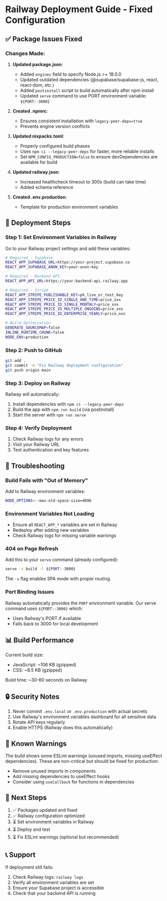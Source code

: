 # Railway Deployment Guide - Fixed Configuration

## ✅ Package Issues Fixed

### Changes Made:
1. **Updated package.json**:
   - Added `engines` field to specify Node.js >= 18.0.0
   - Updated outdated dependencies (@supabase/supabase-js, react, react-dom, etc.)
   - Added `postinstall` script to build automatically after npm install
   - Updated `serve` command to use PORT environment variable: `${PORT:-3000}`

2. **Created .npmrc**:
   - Ensures consistent installation with `legacy-peer-deps=true`
   - Prevents engine version conflicts

3. **Updated nixpacks.toml**:
   - Properly configured build phases
   - Uses `npm ci --legacy-peer-deps` for faster, more reliable installs
   - Set `NPM_CONFIG_PRODUCTION=false` to ensure devDependencies are available for build

4. **Updated railway.json**:
   - Increased healthcheck timeout to 300s (build can take time)
   - Added schema reference

5. **Created .env.production**:
   - Template for production environment variables

## 🚀 Deployment Steps

### Step 1: Set Environment Variables in Railway

Go to your Railway project settings and add these variables:

```bash
# Required - Supabase
REACT_APP_SUPABASE_URL=https://your-project.supabase.co
REACT_APP_SUPABASE_ANON_KEY=your-anon-key

# Required - Backend API
REACT_APP_API_URL=https://your-backend-api.railway.app

# Required - Stripe
REACT_APP_STRIPE_PUBLISHABLE_KEY=pk_live_or_test_key
REACT_APP_STRIPE_PRICE_ID_SINGLE_ONE_TIME=price_xxx
REACT_APP_STRIPE_PRICE_ID_SINGLE_MONTHLY=price_xxx
REACT_APP_STRIPE_PRICE_ID_MULTIPLE_ONGOING=price_xxx
REACT_APP_STRIPE_PRICE_ID_ENTERPRISE_YEARLY=price_xxx

# Build Optimization
GENERATE_SOURCEMAP=false
INLINE_RUNTIME_CHUNK=false
NODE_ENV=production
```

### Step 2: Push to GitHub

```bash
git add .
git commit -m "Fix Railway deployment configuration"
git push origin main
```

### Step 3: Deploy on Railway

Railway will automatically:
1. Install dependencies with `npm ci --legacy-peer-deps`
2. Build the app with `npm run build` (via postinstall)
3. Start the server with `npm run serve`

### Step 4: Verify Deployment

1. Check Railway logs for any errors
2. Visit your Railway URL
3. Test authentication and key features

## 🔧 Troubleshooting

### Build Fails with "Out of Memory"
Add to Railway environment variables:
```bash
NODE_OPTIONS=--max-old-space-size=4096
```

### Environment Variables Not Loading
- Ensure all `REACT_APP_*` variables are set in Railway
- Redeploy after adding new variables
- Check Railway logs for missing variable warnings

### 404 on Page Refresh
Add this to your `serve` command (already configured):
```bash
serve -s build -l ${PORT:-3000}
```
The `-s` flag enables SPA mode with proper routing.

### Port Binding Issues
Railway automatically provides the `PORT` environment variable. Our serve command uses `${PORT:-3000}` which:
- Uses Railway's PORT if available
- Falls back to 3000 for local development

## 📊 Build Performance

Current build size:
- JavaScript: ~106 KB (gzipped)
- CSS: ~8.5 KB (gzipped)

Build time: ~30-60 seconds on Railway

## 🔒 Security Notes

1. Never commit `.env.local` or `.env.production` with actual secrets
2. Use Railway's environment variables dashboard for all sensitive data
3. Rotate API keys regularly
4. Enable HTTPS (Railway does this automatically)

## 📝 Known Warnings

The build shows some ESLint warnings (unused imports, missing useEffect dependencies). These are non-critical but should be fixed for production:

- Remove unused imports in components
- Add missing dependencies to useEffect hooks
- Consider using `useCallback` for functions in dependencies

## 🎯 Next Steps

1. ✅ Packages updated and fixed
2. ✅ Railway configuration optimized
3. ⏳ Set environment variables in Railway
4. ⏳ Deploy and test
5. ⏳ Fix ESLint warnings (optional but recommended)

## 📞 Support

If deployment still fails:
1. Check Railway logs: `railway logs`
2. Verify all environment variables are set
3. Ensure your Supabase project is accessible
4. Check that your backend API is running
